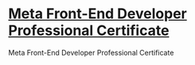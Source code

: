 # [Meta Front-End Developer Professional Certificate]([http://www.example.com](https://www.coursera.org/professional-certificates/meta-front-end-developer))

Meta Front-End Developer Professional Certificate
